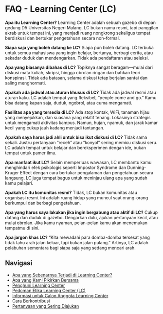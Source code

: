# FAQ - Learning Center (LC)

**Apa itu Learning Center?**
Learning Center adalah sebuah gazebo di depan gedung D5 Universitas Negeri Malang. LC bukan nama resmi, tapi panggilan akrab untuk tempat ini, yang menjadi ruang nongkrong sekaligus tempat berdiskusi dan bertukar pengetahuan secara non-formal.

**Siapa saja yang boleh datang ke LC?**
Siapa pun boleh datang. LC terbuka untuk semua mahasiswa yang ingin belajar, bertanya, berbagi cerita, atau sekadar duduk dan mendengarkan. Tidak ada pendaftaran atau seleksi.

**Apa yang biasanya dibahas di LC?**
Topiknya sangat beragam—mulai dari diskusi mata kuliah, skripsi, hingga obrolan ringan dan bahkan teori konspirasi. Tidak ada batasan, selama diskusi tetap berjalan santai dan saling menghormati.

**Apakah ada jadwal atau aturan khusus di LC?**
Tidak ada jadwal resmi atau aturan kaku. LC adalah tempat yang fleksibel, “people come and go.” Kamu bisa datang kapan saja, duduk, ngobrol, atau cuma mengamati.

**Fasilitas apa yang tersedia di LC?**
Ada stop kontak, WiFi, tanaman hijau yang menyejukkan, dan suasana yang relatif tenang. Lokasinya strategis untuk mengamati aktivitas kampus. Namun, hujan, nyamuk, dan jarak kamar kecil yang cukup jauh kadang menjadi tantangan.

**Apakah saya harus jadi ahli untuk bisa ikut diskusi di LC?**
Tidak sama sekali. Justru pertanyaan “receh” atau “konyol” sering memicu diskusi seru. LC adalah tempat untuk belajar dan bereksperimen dengan ide, bukan tempat untuk pamer ilmu.

**Apa manfaat ikut LC?**
Selain memperluas wawasan, LC membantu kamu menghindari efek psikologis seperti Impostor Syndrome dan Dunning-Kruger Effect dengan cara bertukar pengalaman dan pengetahuan secara langsung. LC juga tempat bagus untuk meninjau ulang apa yang sudah kamu pelajari.

**Apakah LC itu komunitas resmi?**
Tidak, LC bukan komunitas atau organisasi resmi. Ini adalah ruang hidup yang muncul saat orang-orang berkumpul dan berbagi pengetahuan.

**Apa yang harus saya lakukan jika ingin bergabung atau aktif di LC?**
Cukup datang dan duduk di gazebo. Dengarkan dulu, ajukan pertanyaan kecil, atau mulai obrolan. Jika kamu nyaman, pelan-pelan kamu akan menemukan tempatmu di sini.

**Apa jargon khas LC?**
“Kita mewadahi para domba-domba tersesat yang tidak tahu arah jalan keluar, tapi bukan jalan pulang.” Artinya, LC adalah pelabuhan sementara bagi siapa saja yang sedang mencari arah.

## Navigasi

- [Apa yang Sebenarnya Terjadi di Learning Center?](aktivitas.md)
- [Apa yang Kami Pikirkan Bersama](pikiran.md)
- [Penghuni Learning Center](manusia.md)
- [Pedoman Etika Learning Center (LC)](etika.md)
- [Informasi untuk Calon Anggota Learning Center](prospek.md)
- [Cara Berkontribusi](pedoman.md)
- [Pertanyaan yang Sering Diajukan](sering-ditanya.md)
